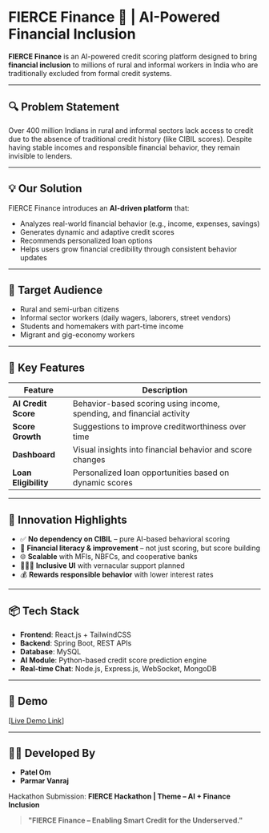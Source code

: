 # FIERCE Finance 💸 | AI-Powered Financial Inclusion

**FIERCE Finance** is an AI-powered credit scoring platform designed to bring **financial inclusion** to millions of rural and informal workers in India who are traditionally excluded from formal credit systems.

---

## 🔍 Problem Statement

Over 400 million Indians in rural and informal sectors lack access to credit due to the absence of traditional credit history (like CIBIL scores). Despite having stable incomes and responsible financial behavior, they remain invisible to lenders.

---

## 💡 Our Solution

FIERCE Finance introduces an **AI-driven platform** that:
- Analyzes real-world financial behavior (e.g., income, expenses, savings)
- Generates dynamic and adaptive credit scores
- Recommends personalized loan options
- Helps users grow financial credibility through consistent behavior updates

---

## 🎯 Target Audience

- Rural and semi-urban citizens
- Informal sector workers (daily wagers, laborers, street vendors)
- Students and homemakers with part-time income
- Migrant and gig-economy workers

---

## 🚀 Key Features

| Feature            | Description                                                                 |
|--------------------|-----------------------------------------------------------------------------|
| **AI Credit Score**| Behavior-based scoring using income, spending, and financial activity       |
| **Score Growth**   | Suggestions to improve creditworthiness over time                           |
| **Dashboard**      | Visual insights into financial behavior and score changes                   |
| **Loan Eligibility**| Personalized loan opportunities based on dynamic scores                    |

---

## 🧠 Innovation Highlights

- ✅ **No dependency on CIBIL** – pure AI-based behavioral scoring
- 🌱 **Financial literacy & improvement** – not just scoring, but score building
- 🌐 **Scalable** with MFIs, NBFCs, and cooperative banks
- 🧑‍🤝‍🧑 **Inclusive UI** with vernacular support planned
- 💰 **Rewards responsible behavior** with lower interest rates

---

## 📦 Tech Stack

- **Frontend**: React.js + TailwindCSS
- **Backend**: Spring Boot, REST APIs
- **Database**: MySQL
- **AI Module**: Python-based credit score prediction engine
- **Real-time Chat**: Node.js, Express.js, WebSocket, MongoDB

---

## 🔗 Demo
[[Live Demo Link](https://drive.google.com/file/d/1GUMGba6go1wGG4DiZoZxra-ABHYPKnUp/view?usp=sharing)]

---

## 👨‍💻 Developed By

- **Patel Om**
- **Parmar Vanraj**

Hackathon Submission: **FIERCE Hackathon | Theme – AI + Finance Inclusion**



> **"FIERCE Finance – Enabling Smart Credit for the Underserved."**
